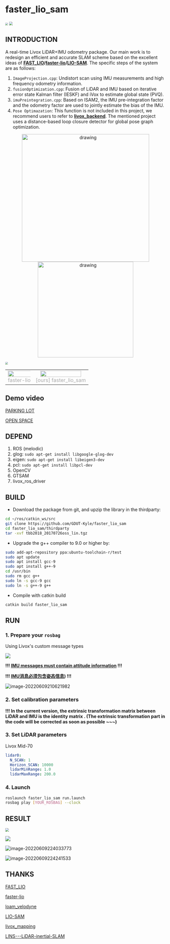 # faster_lio_sam

<img src="./pic/gdut.png" div align=center style="zoom: 50%;" />

<img src="./pic/bag0.png" style="zoom: 67%;" />

## INTRODUCTION

A real-time Livox LiDAR+IMU odometry package. Our main work is to redesign an efficient and accurate SLAM scheme based on the excellent ideas of **[FAST_LIO](https://github.com/hku-mars/FAST_LIO)/[faster-lio](https://github.com/gaoxiang12/faster-lio)/[LIO-SAM](https://github.com/TixiaoShan/LIO-SAM)**. The specific steps of the system are as follows:

1. `ImageProjection.cpp`: Undistort scan using IMU measurements and high frequency odometry information.
2. `fusionOptimization.cpp`: Fusion of LiDAR and IMU based on iterative error state Kalman filter (IESKF) and iVox to estimate global state (PVQ).
3. `imuPreintegration.cpp`: Based on ISAM2, the IMU pre-integration factor and the odometry factor are used to jointly estimate the bias of the IMU.
4. `Pose Optimazation`: This function is not included in this project, we recommend users to refer to **[livox_backend](https://github.com/GDUT-Kyle/livox_backend)**. The mentioned project uses a distance-based loop closure detector for global pose graph optimization.

<p align='center'>
    <img src="./pic/handheld1.png" alt="drawing" width="400"/>
    <img src="./pic/handheld.jpg" alt="drawing" width="300"/>
</p>
<img src="./pic/frame.png" style="zoom:50%;" />

<table rules="none" align="center">
	<tr>
		<td>
			<center>
				<img src="./pic/fl1.png" width="110%" />
				<br/>
				<font color="AAAAAA">faster-lio</font>
			</center>
		</td>
		<td>
			<center>
				<img src="./pic/myfl1.png" width="90%" />
				<br/>
				<font color="AAAAAA">[ours] faster_lio_sam</font>
			</center>
		</td>
	</tr>
</table>

## Demo video

[PARKING LOT](https://www.bilibili.com/video/BV19F411F7mR?spm_id_from=333.999.0.0&vd_source=5cb4af9a8739369e1b405a4fd42e8b80)

[OPEN SPACE](https://www.bilibili.com/video/BV1cF411V7XX?spm_id_from=333.999.0.0&vd_source=5cb4af9a8739369e1b405a4fd42e8b80)

## DEPEND

1. ROS (melodic)
2. glog: `sudo apt-get install libgoogle-glog-dev`
3. eigen: `sudo apt-get install libeigen3-dev`
4. pcl: `sudo apt-get install libpcl-dev`
5. OpenCV
6. GTSAM
7. livox_ros_driver

## BUILD

- Download the package from git, and upzip the library in the thirdparty:

```bash
cd ~/ros/catkin_ws/src
git clone https://github.com/GDUT-Kyle/faster_lio_sam
cd faster_lio_sam/thirdparty
tar -xvf tbb2018_20170726oss_lin.tgz
```

- Upgrade the g++ compiler to 9.0 or higher by:

```bash
sudo add-apt-repository ppa:ubuntu-toolchain-r/test
sudo apt update
sudo apt install gcc-9
sudo apt install g++-9
cd /usr/bin
sudo rm gcc g++
sudo ln -s gcc-9 gcc
sudo ln -s g++-9 g++
```

- Compile with catkin build

```bash
catkin build faster_lio_sam
```

## RUN

### 1. Prepare your `rosbag`

Using Livox's custom message types

![](./pic/info_rosbag.png)

**!!! [IMU messages must contain attitude information]() !!!**

**!!! [IMU消息必须包含姿态信息]()) !!!**

![image-20220609210621982](pic/imu_data.png)

### 2. Set calibration parameters

**!!! In the current version, the extrinsic transformation matrix between LiDAR and IMU is the identity matrix . (The extrinsic transformation part in the code will be corrected as soon as possible ~~~)**

### 3. Set LiDAR parameters

Livox Mid-70

```yaml
lidar0:
  N_SCAN: 1
  Horizon_SCAN: 10000
  lidarMinRange: 1.0
  lidarMaxRange: 200.0
```

### 4. Launch

```bash
roslaunch faster_lio_sam run.launch
rosbag play [YOUR_ROSBAG] --clock
```

## RESULT

<img src="pic/bag1.png" style="zoom: 67%;" />

![](./pic/bag2.png)

![image-20220609224033773](pic/bag3.png)

![image-20220609224241533](pic/bag4.png)

## THANKS

[FAST_LIO](https://github.com/hku-mars/FAST_LIO)

[faster-lio](https://github.com/gaoxiang12/faster-lio)

[loam_velodyne](https://github.com/laboshinl/loam_velodyne)

[LIO-SAM](https://github.com/TixiaoShan/LIO-SAM)

[livox_mapping](https://github.com/Livox-SDK/livox_mapping)

[LINS---LiDAR-inertial-SLAM](https://github.com/ChaoqinRobotics/LINS---LiDAR-inertial-SLAM)
